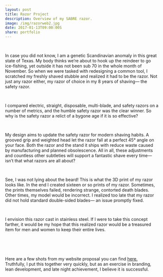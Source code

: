 ```yaml
---
layout: post
title: Razor Project
description: Overview of my SABRE razor.
image: /img/razorweb2.jpg
date: 2017-01-13T09:00:00S
share: portfolio
---
```


<img class="col three lazyload" data-src="{{ site.imgurl }}/img/sabre5.jpg" alt="" title="example image"/>
<div class="col three caption">
&nbsp;
</div> 


In case you did not know, I am a genetic Scandinavian anomaly in this great state of Texas. My body thinks we’re about to hook up the reindeer to go ice-fishing, yet outside it has not been sub 70 in the whole month of November. 
So when we were tasked with redesigning a common tool, I scratched my freshly shaved stubble and realized it had to be the razor. Not just any razor either, my razor of choice in my 8 years of shaving— the safety razor.


<img class="col three lazyload" data-src="{{ site.imgurl }}/img/razor3.png" alt="" title="example image"/>
<div class="col three caption">
&nbsp;
</div>  

I compared electric, straight, disposable, multi-blade, and safety razors on a number of metrics, and the humble safety razor was the clear winner. So why is the safety razor a relict of a bygone age if it is so effective? 

<img class="col three lazyload" data-src="{{ site.imgurl }}/img/razor2.png" alt="" title="example image"/>
<div class="col three caption">
&nbsp;
</div> 

 

My design aims to update the safety razor for modern shaving habits. A grooved grip and weighted head let the razor fall at a perfect 45° angle on your face. Both the razor and the stand it ships with reduce waste caused by manufacturing and planned obsolescence. All in all, these adjustments and countless other subtleties will support a fantastic shave every time— isn’t that what razors are all about?
 


<img class="col three lazyload" data-src="{{ site.imgurl }}/img/razor5.png" alt="" title="example image"/>
<div class="col three caption">
&nbsp;
</div> 


See, I was not lying about the beard! This is what the 3D print of my razor looks like. In the end I created sixteen or so prints of my razor. Sometimes, the prints themselves failed, rendering strange, contorted death blades. Other times, my model would be incorrect. I realized too late that my razor did not hold standard double-sided blades— an issue promptly fixed.


<img class="col three lazyload" data-src="{{ site.imgurl }}/img/razor4.png" alt="" title="example image"/>
<div class="col three caption">
&nbsp;
</div> 

I envision this razor cast in stainless steel. If I were to take this concept farther, it would be my hope that this realized razor would be a treasured item for men and women to keep their entire lives. 

<img class="col three lazyload" data-src="{{ site.imgurl }}/img/sabre2.jpg" alt="" title="example image"/>
<div class="col three caption">
&nbsp;
</div> 

<img class="col three lazyload" data-src="{{ site.imgurl }}/img/sabre3.jpg" alt="" title="example image"/>
<div class="col three caption">
&nbsp;
</div> 

<img class="col three lazyload" data-src="{{ site.imgurl }}/img/sabre4.jpg" alt="" title="example image"/>
<div class="col three caption">
&nbsp;
</div>

Here are a few shots from my website proposal you can find [here.](/portfolio/2016-11-28-razor-website/) Truthfully, I put this together very quickly, but as an exercise in branding, lean development, and late night achievement, I believe it is successful.








